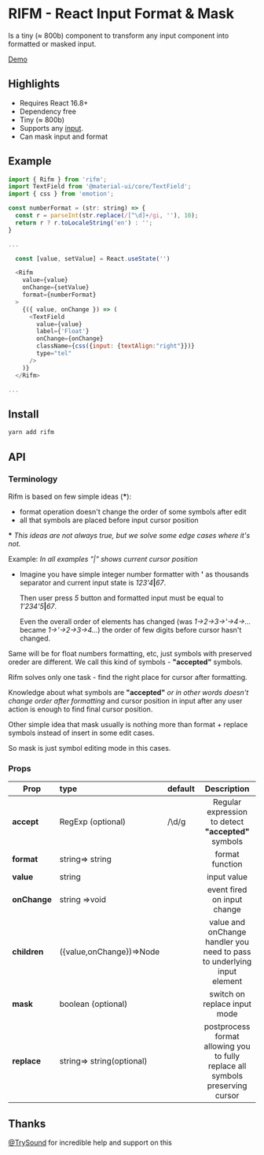 # RIFM - React Input Format & Mask

Is a tiny (≈ 800b) component to transform any input component
into formatted or masked input.

[Demo](https://istarkov.github.io/rifm)

## Highlights

- Requires React 16.8+
- Dependency free
- Tiny (≈ 800b)
- Supports any [input](https://istarkov.github.io/rifm#material-ui).
- Can mask input and format

## Example

```js
import { Rifm } from 'rifm';
import TextField from '@material-ui/core/TextField';
import { css } from 'emotion';

const numberFormat = (str: string) => {
  const r = parseInt(str.replace(/[^\d]+/gi, ''), 10);
  return r ? r.toLocaleString('en') : '';
}

...

  const [value, setValue] = React.useState('')

  <Rifm
    value={value}
    onChange={setValue}
    format={numberFormat}
  >
    {({ value, onChange }) => (
      <TextField
        value={value}
        label={'Float'}
        onChange={onChange}
        className={css({input: {textAlign:"right"}})}
        type="tel"
      />
    )}
  </Rifm>

...
```

## Install

```sh
yarn add rifm
```

## API

### Terminology

Rifm is based on few simple ideas (**\***):

- format operation doesn't change the order of some symbols after edit
- all that symbols are placed before input cursor position

**\*** _This ideas are not always true, but we solve some edge cases where it's not._

Example:
_In all examples "|" shows current cursor position_

- Imagine you have simple integer number formatter with **'** as thousands separator
  and current input state is _123'4_**|**_67_.

  Then user press _5_ button and formatted input must be equal to _1'234'5_**|**_67_.

  Even the overall order of elements has changed
  (was _1->2->3->'->4->..._ became _1->'->2->3->4..._)
  the order of few digits before cursor hasn't changed.

Same will be for float numbers formatting, etc,
just symbols with preserved oreder are different.
We call this kind of symbols - **"accepted"** symbols.

Rifm solves only one task -
find the right place for cursor after formatting.

Knowledge about what symbols are **"accepted"**
_or in other words doesn't change order after formatting_
and cursor position in input after any user action
is enough to find final cursor position.

Other simple idea that mask usually is nothing more
than format + replace symbols instead of insert in some edit cases.

So mask is just symbol editing mode in this cases.

### Props

| Prop         | type                      | default |                                  Description                                   |
| ------------ | :------------------------ | :------ | :----------------------------------------------------------------------------: |
| **accept**   | RegExp (optional)         | /\d/g   |              Regular expression to detect **"accepted"** symbols               |
| **format**   | string=> string           |         |                                format function                                 |
| **value**    | string                    |         |                                  input value                                   |
| **onChange** | string =>void             |         |                          event fired on input change                           |
| **children** | ({value,onChange})=>Node  |         |    value and onChange handler you need to pass to underlying input element     |
| **mask**     | boolean (optional)        |         |                          switch on replace input mode                          |
| **replace**  | string=> string(optional) |         | postprocess format allowing you to fully replace all symbols preserving cursor |

## Thanks

[@TrySound](https://github.com/TrySound) for incredible help and support on this

